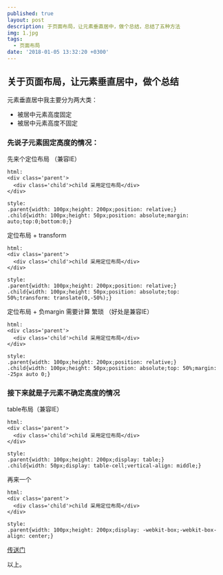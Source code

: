 ```yaml
---
published: true
layout: post
description: 于页面布局，让元素垂直居中，做个总结，总结了五种方法
img: 1.jpg
tags:
  - 页面布局
date: '2018-01-05 13:32:20 +0300'
---
```

## 关于页面布局，让元素垂直居中，做个总结

元素垂直居中我主要分为两大类：
- 被居中元素高度固定
- 被居中元素高度不固定

### 先说子元素固定高度的情况：

先来个定位布局 （兼容IE）
```
html:
<div class='parent'>
  <div class='child'>child 采用定位布局</div>
</div>

style:
.parent{width: 100px;height: 200px;position: relative;}
.child{width: 100px;height: 50px;position: absolute;margin: auto;top:0;bottom:0;}
```

定位布局 + transform
```
html:
<div class='parent'>
  <div class='child'>child 采用定位布局</div>
</div>

style:
.parent{width: 100px;height: 200px;position: relative;}
.child{width: 100px;height: 50px;position: absolute;top: 50%;transform: translate(0,-50%);}

```

定位布局 + 负margin  需要计算 繁琐 （好处是兼容IE）
```
html:
<div class='parent'>
  <div class='child'>child 采用定位布局</div>
</div>

style:
.parent{width: 100px;height: 200px;position: relative;}
.child{width: 100px;height: 50px;position: absolute;top: 50%;margin: -25px auto 0;}
```

### 接下来就是子元素不确定高度的情况

table布局（兼容IE）
```
html:
<div class='parent'>
  <div class='child'>child 采用定位布局</div>
</div>

style:
.parent{width: 100px;height: 200px;display: table;}
.child{width: 50px;display: table-cell;vertical-align: middle;}

```

再来一个
```
html:
<div class='parent'>
  <div class='child'>child 采用定位布局</div>
</div>

style:
.parent{width: 100px;height: 200px;display: -webkit-box;-webkit-box-align: center;}

```

[传送门](https://sl17.github.io/layout/demo6.html)

以上。
